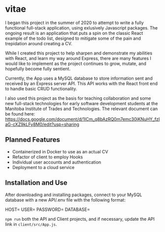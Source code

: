 # vitae
I began this project in the summer of 2020 to attempt to write a fully functional full-stack application, using exlusively Javascript packages. 
The ongoing result is an application that puts a spin on the classic React example of the todo list, designed to mitigate some of the pain and trepidation around creating a CV.

While I created this project to help sharpen and demonstrate my abilities with React, and learn my way around Express, there are many features I would like to implement as the
project continues to grow, mutate, and hopefully become fully sentient.

Currently, the App uses a MySQL database to store information sent and received by an Express server API. This API works with the React front end to handle basic CRUD functionality.

I also used this project as the basis for teaching collaboration and some new full-stack technologies for early software development students at the Manitoba Institute of Trades and Technologies. The relevant document can be found here: https://docs.google.com/document/d/1ICm_q8bAzRQ0m7emc30jKNuHY_fzIaG-cXZ9kLFy8M0/edit?usp=sharing


## Planned Features
- Containerized in Docker to use as an actual CV
- Refactor of client to employ Hooks
- Individual user accounts and authentication
- Deployment to a cloud service


## Installation and Use
After downloading and installing packages, connect to your MySQL database with a new API/.env file with the following format:

HOST=
USER=
PASSWORD=
DATABASE=

`npm run` both the API and Client projects, and if necessary, update the API link in `client/src/App.js`.
